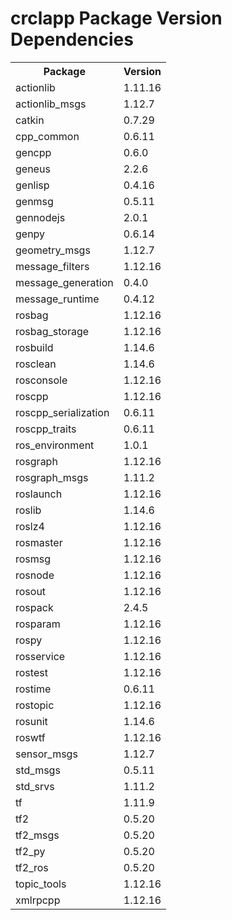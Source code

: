 #  crclapp  Package Version Dependencies 

<TABLE>
<TR><TH>Package</TH><TH>Version</TH></TR>
<TR><TD> actionlib </TD><TD>  1.11.16 </TD></TR>
<TR><TD> actionlib_msgs </TD><TD>  1.12.7 </TD></TR>
<TR><TD> catkin </TD><TD>  0.7.29 </TD></TR>
<TR><TD> cpp_common </TD><TD>  0.6.11 </TD></TR>
<TR><TD> gencpp </TD><TD>  0.6.0 </TD></TR>
<TR><TD> geneus </TD><TD>  2.2.6 </TD></TR>
<TR><TD> genlisp </TD><TD>  0.4.16 </TD></TR>
<TR><TD> genmsg </TD><TD>  0.5.11 </TD></TR>
<TR><TD> gennodejs </TD><TD>  2.0.1 </TD></TR>
<TR><TD> genpy </TD><TD>  0.6.14 </TD></TR>
<TR><TD> geometry_msgs </TD><TD>  1.12.7 </TD></TR>
<TR><TD> message_filters </TD><TD>  1.12.16 </TD></TR>
<TR><TD> message_generation </TD><TD>  0.4.0 </TD></TR>
<TR><TD> message_runtime </TD><TD>  0.4.12 </TD></TR>
<TR><TD> rosbag </TD><TD>  1.12.16 </TD></TR>
<TR><TD> rosbag_storage </TD><TD>  1.12.16 </TD></TR>
<TR><TD> rosbuild </TD><TD>  1.14.6 </TD></TR>
<TR><TD> rosclean </TD><TD>  1.14.6 </TD></TR>
<TR><TD> rosconsole </TD><TD>  1.12.16 </TD></TR>
<TR><TD> roscpp </TD><TD>  1.12.16 </TD></TR>
<TR><TD> roscpp_serialization </TD><TD>  0.6.11 </TD></TR>
<TR><TD> roscpp_traits </TD><TD>  0.6.11 </TD></TR>
<TR><TD> ros_environment </TD><TD>  1.0.1 </TD></TR>
<TR><TD> rosgraph </TD><TD>  1.12.16 </TD></TR>
<TR><TD> rosgraph_msgs </TD><TD>  1.11.2 </TD></TR>
<TR><TD> roslaunch </TD><TD>  1.12.16 </TD></TR>
<TR><TD> roslib </TD><TD>  1.14.6 </TD></TR>
<TR><TD> roslz4 </TD><TD>  1.12.16 </TD></TR>
<TR><TD> rosmaster </TD><TD>  1.12.16 </TD></TR>
<TR><TD> rosmsg </TD><TD>  1.12.16 </TD></TR>
<TR><TD> rosnode </TD><TD>  1.12.16 </TD></TR>
<TR><TD> rosout </TD><TD>  1.12.16 </TD></TR>
<TR><TD> rospack </TD><TD>  2.4.5 </TD></TR>
<TR><TD> rosparam </TD><TD>  1.12.16 </TD></TR>
<TR><TD> rospy </TD><TD>  1.12.16 </TD></TR>
<TR><TD> rosservice </TD><TD>  1.12.16 </TD></TR>
<TR><TD> rostest </TD><TD>  1.12.16 </TD></TR>
<TR><TD> rostime </TD><TD>  0.6.11 </TD></TR>
<TR><TD> rostopic </TD><TD>  1.12.16 </TD></TR>
<TR><TD> rosunit </TD><TD>  1.14.6 </TD></TR>
<TR><TD> roswtf </TD><TD>  1.12.16 </TD></TR>
<TR><TD> sensor_msgs </TD><TD>  1.12.7 </TD></TR>
<TR><TD> std_msgs </TD><TD>  0.5.11 </TD></TR>
<TR><TD> std_srvs </TD><TD>  1.11.2 </TD></TR>
<TR><TD> tf </TD><TD>  1.11.9 </TD></TR>
<TR><TD> tf2 </TD><TD>  0.5.20 </TD></TR>
<TR><TD> tf2_msgs </TD><TD>  0.5.20 </TD></TR>
<TR><TD> tf2_py </TD><TD>  0.5.20 </TD></TR>
<TR><TD> tf2_ros </TD><TD>  0.5.20 </TD></TR>
<TR><TD> topic_tools </TD><TD>  1.12.16 </TD></TR>
<TR><TD> xmlrpcpp </TD><TD>  1.12.16 </TD></TR>
</TABLE>
